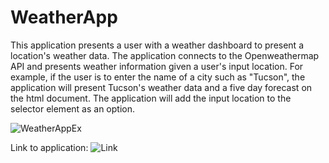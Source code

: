 # WeatherApp

This application presents a user with a weather dashboard to present a location's weather data.
The application connects to the Openweathermap API and presents weather information given a user's input location.
For example, if the user is to enter the name of a city such as "Tucson", the application will present Tucson's weather data
and a five day forecast on the html document.
The application will add the input location to the selector element as an option.

![WeatherAppEx](https://github.com/tbsdvl/WeatherApp/blob/main/weatherapp.gif)

Link to application:
![Link](https://tbsdvl.github.io/WeatherApp/)
